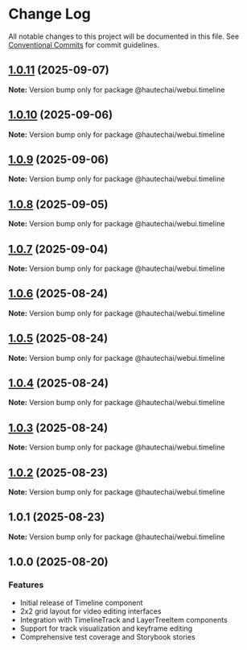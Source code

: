 # Change Log

All notable changes to this project will be documented in this file.
See [Conventional Commits](https://conventionalcommits.org) for commit guidelines.

## [1.0.11](https://github.com/HautechAI/webui/compare/@hautechai/webui.timeline@1.0.10...@hautechai/webui.timeline@1.0.11) (2025-09-07)

**Note:** Version bump only for package @hautechai/webui.timeline

## [1.0.10](https://github.com/HautechAI/webui/compare/@hautechai/webui.timeline@1.0.9...@hautechai/webui.timeline@1.0.10) (2025-09-06)

**Note:** Version bump only for package @hautechai/webui.timeline

## [1.0.9](https://github.com/HautechAI/webui/compare/@hautechai/webui.timeline@1.0.8...@hautechai/webui.timeline@1.0.9) (2025-09-06)

**Note:** Version bump only for package @hautechai/webui.timeline

## [1.0.8](https://github.com/HautechAI/webui/compare/@hautechai/webui.timeline@1.0.7...@hautechai/webui.timeline@1.0.8) (2025-09-05)

**Note:** Version bump only for package @hautechai/webui.timeline

## [1.0.7](https://github.com/HautechAI/webui/compare/@hautechai/webui.timeline@1.0.6...@hautechai/webui.timeline@1.0.7) (2025-09-04)

**Note:** Version bump only for package @hautechai/webui.timeline

## [1.0.6](https://github.com/HautechAI/webui/compare/@hautechai/webui.timeline@1.0.5...@hautechai/webui.timeline@1.0.6) (2025-08-24)

**Note:** Version bump only for package @hautechai/webui.timeline

## [1.0.5](https://github.com/HautechAI/webui/compare/@hautechai/webui.timeline@1.0.4...@hautechai/webui.timeline@1.0.5) (2025-08-24)

**Note:** Version bump only for package @hautechai/webui.timeline

## [1.0.4](https://github.com/HautechAI/webui/compare/@hautechai/webui.timeline@1.0.3...@hautechai/webui.timeline@1.0.4) (2025-08-24)

**Note:** Version bump only for package @hautechai/webui.timeline

## [1.0.3](https://github.com/HautechAI/webui/compare/@hautechai/webui.timeline@1.0.2...@hautechai/webui.timeline@1.0.3) (2025-08-24)

**Note:** Version bump only for package @hautechai/webui.timeline

## [1.0.2](https://github.com/HautechAI/webui/compare/@hautechai/webui.timeline@1.0.1...@hautechai/webui.timeline@1.0.2) (2025-08-23)

**Note:** Version bump only for package @hautechai/webui.timeline

## 1.0.1 (2025-08-23)

**Note:** Version bump only for package @hautechai/webui.timeline

## 1.0.0 (2025-08-20)

### Features

- Initial release of Timeline component
- 2x2 grid layout for video editing interfaces
- Integration with TimelineTrack and LayerTreeItem components
- Support for track visualization and keyframe editing
- Comprehensive test coverage and Storybook stories
